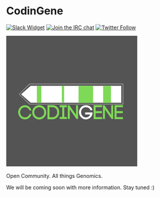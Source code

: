 # CodinGene
[![Slack Widget](https://img.shields.io/badge/join-us%20on%20slack-gray.svg?longCache=true&logo=slack&colorB=red)](https://join.slack.com/t/codingene/shared_invite/enQtNTYyMDg1NTYzMjY3LWI3OTY3MmRkM2NiYTc2ZGM5NjJjYjY2YjA3MjBkNzY3MzQ2ZjcxYzkxMmVmZjA2ZDdmNGRiNTg5ODg4MGYzYjM)
[![Join the IRC chat](https://img.shields.io/badge/chat-on_irc-blue.svg)](http://webchat.freenode.net?channels=codingene&uio=d4)
[![Twitter Follow](https://img.shields.io/twitter/follow/codingene.svg?style=social)](https://twitter.com/codingene)


![](codingene_logo.png)

Open Community. All things Genomics.

We will be coming soon with more information. Stay tuned :)
